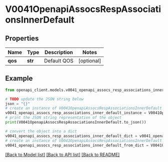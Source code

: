 # V0041OpenapiAssocsRespAssociationsInnerDefault


## Properties

Name | Type | Description | Notes
------------ | ------------- | ------------- | -------------
**qos** | **str** | Default QOS | [optional] 

## Example

```python
from openapi_client.models.v0041_openapi_assocs_resp_associations_inner_default import V0041OpenapiAssocsRespAssociationsInnerDefault

# TODO update the JSON string below
json = "{}"
# create an instance of V0041OpenapiAssocsRespAssociationsInnerDefault from a JSON string
v0041_openapi_assocs_resp_associations_inner_default_instance = V0041OpenapiAssocsRespAssociationsInnerDefault.from_json(json)
# print the JSON string representation of the object
print(V0041OpenapiAssocsRespAssociationsInnerDefault.to_json())

# convert the object into a dict
v0041_openapi_assocs_resp_associations_inner_default_dict = v0041_openapi_assocs_resp_associations_inner_default_instance.to_dict()
# create an instance of V0041OpenapiAssocsRespAssociationsInnerDefault from a dict
v0041_openapi_assocs_resp_associations_inner_default_from_dict = V0041OpenapiAssocsRespAssociationsInnerDefault.from_dict(v0041_openapi_assocs_resp_associations_inner_default_dict)
```
[[Back to Model list]](../README.md#documentation-for-models) [[Back to API list]](../README.md#documentation-for-api-endpoints) [[Back to README]](../README.md)


